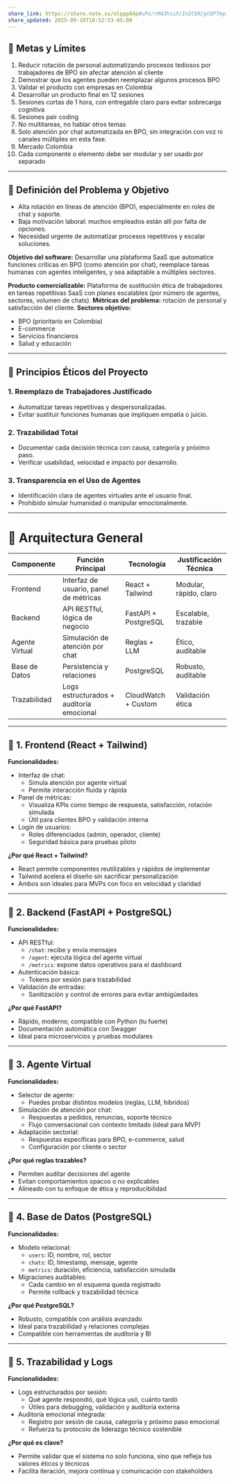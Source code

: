 ```yaml
---
share_link: https://share.note.sx/olppp84p#uPx/rM43hsiX/InICbR/pCOPTmpiDcIfGMksvHQ4qMU
share_updated: 2025-09-18T18:52:53-05:00
---
```

## 🧭 Metas y Límites
1) Reducir rotación de personal automatizando procesos tediosos por trabajadores de BPO sin afectar atención al cliente
2) Demostrar que los agentes pueden reemplazar algunos procesos BPO
3) Validar el producto con empresas en Colombia
4) Desarrollar un producto final en 12 sesiones
5) Sesiones cortas de 1 hora, con entregable claro para evitar sobrecarga cognitiva
6) Sesiones pair coding
7) No multitareas, no hablar otros temas
8) Solo atención por chat automatizada en BPO, sin integración con voz ni canales múltiples en esta fase.
9) Mercado Colombia
10) Cada componente o elemento debe ser modular y ser usado por separado

---
## 💼 Definición del Problema y Objetivo

- Alta rotación en líneas de atención (BPO), especialmente en roles de chat y soporte.
- Baja motivación laboral: muchos empleados están allí por falta de opciones.
- Necesidad urgente de automatizar procesos repetitivos y escalar soluciones.

**Objetivo del software:** Desarrollar una plataforma SaaS que automatice funciones críticas en BPO (como atención por chat), reemplace tareas humanas con agentes inteligentes, y sea adaptable a múltiples sectores.

**Producto comercializable:** Plataforma de sustitución ética de trabajadores en tareas repetitivas SaaS con planes escalables (por número de agentes, sectores, volumen de chats).
**Métricas del problema:** rotación de personal y satisfacción del cliente.
**Sectores objetivo:**

- BPO (prioritario en Colombia)
- E-commerce
- Servicios financieros
- Salud y educación
___
## 📜 Principios Éticos del Proyecto

### 1. Reemplazo de Trabajadores Justificado
- Automatizar tareas repetitivas y despersonalizadas.
- Evitar sustituir funciones humanas que impliquen empatía o juicio.

### 2. Trazabilidad Total
- Documentar cada decisión técnica con causa, categoría y próximo paso.
- Verificar usabilidad, velocidad e impacto por desarrollo.

### 3. Transparencia en el Uso de Agentes
- Identificación clara de agentes virtuales ante el usuario final.
- Prohibido simular humanidad o manipular emocionalmente.

---

# 🔹 Arquitectura General

| Componente       | Función Principal                         | Tecnología         | Justificación Técnica |
|------------------|-------------------------------------------|--------------------|------------------------|
| Frontend         | Interfaz de usuario, panel de métricas    | React + Tailwind   | Modular, rápido, claro |
| Backend          | API RESTful, lógica de negocio            | FastAPI + PostgreSQL | Escalable, trazable    |
| Agente Virtual   | Simulación de atención por chat           | Reglas + LLM       | Ético, auditable       |
| Base de Datos    | Persistencia y relaciones                 | PostgreSQL         | Robusto, auditable     |
| Trazabilidad     | Logs estructurados + auditoría emocional  | CloudWatch + Custom | Validación ética       |

---

## 🔸 1. Frontend (React + Tailwind)

**Funcionalidades:**
- Interfaz de chat:
  - Simula atención por agente virtual
  - Permite interacción fluida y rápida
- Panel de métricas:
  - Visualiza KPIs como tiempo de respuesta, satisfacción, rotación simulada
  - Útil para clientes BPO y validación interna
- Login de usuarios:
  - Roles diferenciados (admin, operador, cliente)
  - Seguridad básica para pruebas piloto

**¿Por qué React + Tailwind?**
- React permite componentes reutilizables y rápidos de implementar
- Tailwind acelera el diseño sin sacrificar personalización
- Ambos son ideales para MVPs con foco en velocidad y claridad

---

## 🔸 2. Backend (FastAPI + PostgreSQL)

**Funcionalidades:**
- API RESTful:
  - `/chat`: recibe y envía mensajes
  - `/agent`: ejecuta lógica del agente virtual
  - `/metrics`: expone datos operativos para el dashboard
- Autenticación básica:
  - Tokens por sesión para trazabilidad
- Validación de entradas:
  - Sanitización y control de errores para evitar ambigüedades

**¿Por qué FastAPI?**
- Rápido, moderno, compatible con Python (tu fuerte)
- Documentación automática con Swagger
- Ideal para microservicios y pruebas modulares

---

## 🔸 3. Agente Virtual

**Funcionalidades:**
- Selector de agente:
  - Puedes probar distintos modelos (reglas, LLM, híbridos)
- Simulación de atención por chat:
  - Respuestas a pedidos, renuncias, soporte técnico
  - Flujo conversacional con contexto limitado (ideal para MVP)
- Adaptación sectorial:
  - Respuestas específicas para BPO, e-commerce, salud
  - Configuración por cliente o sector

**¿Por qué reglas trazables?**
- Permiten auditar decisiones del agente
- Evitan comportamientos opacos o no explicables
- Alineado con tu enfoque de ética y reproducibilidad

---

## 🔸 4. Base de Datos (PostgreSQL)

**Funcionalidades:**
- Modelo relacional:
  - `users`: ID, nombre, rol, sector
  - `chats`: ID, timestamp, mensaje, agente
  - `metrics`: duración, eficiencia, satisfacción simulada
- Migraciones auditables:
  - Cada cambio en el esquema queda registrado
  - Permite rollback y trazabilidad técnica

**¿Por qué PostgreSQL?**
- Robusto, compatible con análisis avanzado
- Ideal para trazabilidad y relaciones complejas
- Compatible con herramientas de auditoría y BI

---

## 🔸 5. Trazabilidad y Logs

**Funcionalidades:**
- Logs estructurados por sesión:
  - Qué agente respondió, qué lógica usó, cuánto tardó
  - Útiles para debugging, validación y auditoría externa
- Auditoría emocional integrada:
  - Registro por sesión de causa, categoría y próximo paso emocional
  - Refuerza tu protocolo de liderazgo técnico sostenible

**¿Por qué es clave?**
- Permite validar que el sistema no solo funciona, sino que refleja tus valores éticos y técnicos
- Facilita iteración, mejora continua y comunicación con stakeholders